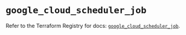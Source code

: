 # `google_cloud_scheduler_job`

Refer to the Terraform Registry for docs: [`google_cloud_scheduler_job`](https://registry.terraform.io/providers/hashicorp/google/6.41.0/docs/resources/cloud_scheduler_job).
